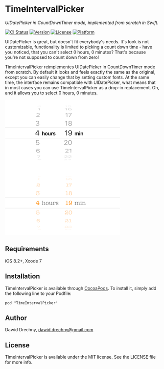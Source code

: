 # TimeIntervalPicker
*UIDatePicker in CountDownTimer mode, implemented from scratch in Swift.*

[![CI Status](http://img.shields.io/travis/dawiddr/TimeIntervalPicker.svg?style=flat)](https://travis-ci.org/dawiddr/TimeIntervalPicker)
[![Version](https://img.shields.io/cocoapods/v/TimeIntervalPicker.svg?style=flat)](http://cocoadocs.org/docsets/TimeIntervalPicker)
[![License](https://img.shields.io/cocoapods/l/TimeIntervalPicker.svg?style=flat)](http://cocoadocs.org/docsets/TimeIntervalPicker)
[![Platform](https://img.shields.io/cocoapods/p/TimeIntervalPicker.svg?style=flat)](http://cocoadocs.org/docsets/TimeIntervalPicker)

UIDatePicker is great, but doesn't fit everybody's needs. It's look is not customizable, functionality is limited to picking a count down time - have you noticed, that you can't select 0 hours, 0 minutes? That's because you're not supposed to count down from zero!

TimeIntervalPicker reimplementes UIDatePicker in CountDownTimer mode from scratch. By default it looks and feels exactly the same as the original, except you can easily change that by setting custom fonts. At the same time, the interface remains compatible with UIDatePicker, what means that in most cases you can use TimeIntervalPicker as a drop-in replacement. Oh, and it allows you to select 0 hours, 0 minutes.

![TimeIntevalPicker](TimeIntervalPicker.png)

## Requirements

iOS 8.2+, Xcode 7

## Installation

TimeIntervalPicker is available through [CocoaPods](http://cocoapods.org). To install
it, simply add the following line to your Podfile:

    pod "TimeIntervalPicker"

## Author

Dawid Drechny, dawid.drechny@gmail.com

## License

TimeIntervalPicker is available under the MIT license. See the LICENSE file for more info.

